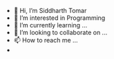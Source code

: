 - 👋 Hi, I’m Siddharth Tomar
- 👀 I’m interested in Programming
- 🌱 I’m currently learning ...
- 💞️ I’m looking to collaborate on ...
- 📫 How to reach me ...
- 

<!---
mrworldchanger/mrworldchanger is a ✨ special ✨ repository because its `README.md` (this file) appears on your GitHub profile.
You can click the Preview link to take a look at your changes.
--->
